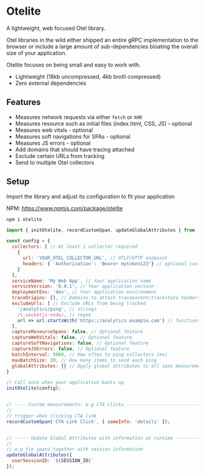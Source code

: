 # Otelite

A lightweight, web focused Otel library.

Otel libraries in the wild either shipped an entire gRPC implementation to the browser or include a large amount of sub-dependencies bloating the overall size of your application.

Otelite focuses on being small and easy to work with.

- Lightweight (18kb uncompressed, 4kb brotli compressed)
- Zero external dependencies

## Features

- Measures network requests via either `fetch` or `XHR`
- Measures resource such as initial files (index.html, CSS, JS) - optional
- Measures web vitals - optional
- Measures soft navigations for SPAs - optional
- Measures JS errors - optional
- Add domains that should have tracing attached
- Exclude certain URLs from tracking
- Send to multiple Otel collectors

## Setup

Import the library and adjust its configuration to fit your application

NPM: https://www.npmjs.com/package/otelite

```
npm i otelite
```


```js
import { initOtelite, recordCustomSpan, updateGlobalAttributes } from './otelite-web.js';

const config = {
  collectors: [ // At least 1 collector required
    {
      url: 'YOUR_OTEL_COLLECTOR_URL', // OTLP/HTTP endpoint
      headers: { 'Authorization': 'Bearer mytoken123'} // optional custom headers required for your collector
    }
  ],
  serviceName: 'My Web App', // Your application name
  serviceVersion: '0.0.1', // Your application version
  deploymentEnv: 'dev', // Your application environment
  traceOrigins: [], // Domains to attach traceparent/tracestate headers
  excludeUrls: [ // Exclude URLs from being tracked
    '/analytics/ping', // strings
    /\.socketjs-node/, // regex
    url => url.startsWith('https://analytics.example.com') // functions
  ],
  captureResourceSpans: false, // Optional feature
  captureWebVitals: false, // Optional feature
  captureSoftNavigations: false, // Optional feature
  captureJSErrors: false, // Optional feature
  batchInterval: 5000, // How often to ping collectors (ms)
  maxBatchSize: 20, // How many items to send each ping
  globalAttributes: {} // Apply global attributes to all span measurements
}

// Call once when your application boots up
initOtelite(config);


// ---- Custom measurements: e.g CTA clicks ----------------------------
//
// trigger when clicking CTA link
recordCustomSpan('CTA Link Click', { someInfo: 'details' });


// ----- Update Global Attributes with information at runtime -----------
//
// e.g tie spans together with session information
updateGlobalAttributes({
  userSessionID: `${SESSION_ID}`
});
```